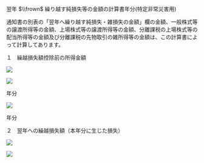 翌年 $\\frown$ 繰り越す純損失等の金額の計算書年分(特定非常災害用)

通知書の別表の「翌年へ繰り越す純損失・雑損失の金額」欄の金額、一般株式等の譲渡所得等の金額、上場株式等の譲渡所得等の金額、分離課税の上場株式等の配当所得等の金額及び分離課税の先物取引の雑所得等の金額は、この計算書によって計算してあります。

１　繰越損失額控除前の所得金額

![](https://www.nta.go.jp/tmp/d7b559b6-34bd-4fa4-8a5c-e41f044ff874/images/8e27acec42df4d8a37b1f5f83f1622c9646e87ba5037ac56828e0a227d1ffaca.jpg)

![](https://www.nta.go.jp/tmp/d7b559b6-34bd-4fa4-8a5c-e41f044ff874/images/d6d5c42d3b74c4d6f6f442cd6f79c0b8c83c1c1332b5746eb6547470a6384e3c.jpg)

年分

![](https://www.nta.go.jp/tmp/d7b559b6-34bd-4fa4-8a5c-e41f044ff874/images/3e7290182dbc6047d3dfc3b6e2936c622aa69dc494e438936cd5dd7e4d3708d1.jpg)

年分

２　翌年への繰越損失額（本年分に生じた損失）

![](https://www.nta.go.jp/tmp/d7b559b6-34bd-4fa4-8a5c-e41f044ff874/images/ab882962a7713c92dbbda2c0e0728e9b317d4e781eaf7c0cd28ff7efc8e576cf.jpg)

![](https://www.nta.go.jp/tmp/d7b559b6-34bd-4fa4-8a5c-e41f044ff874/images/787d7c6dcc0ecb734577e73fe8f5e77a6d056f813bf10486fde7d4dcf436ed5e.jpg)